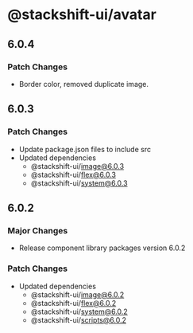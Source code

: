 # @stackshift-ui/avatar

## 6.0.4

### Patch Changes

- Border color, removed duplicate image.

## 6.0.3

### Patch Changes

- Update package.json files to include src
- Updated dependencies
  - @stackshift-ui/image@6.0.3
  - @stackshift-ui/flex@6.0.3
  - @stackshift-ui/system@6.0.3

## 6.0.2

### Major Changes

- Release component library packages version 6.0.2

### Patch Changes

- Updated dependencies
  - @stackshift-ui/image@6.0.2
  - @stackshift-ui/flex@6.0.2
  - @stackshift-ui/system@6.0.2
  - @stackshift-ui/scripts@6.0.2
